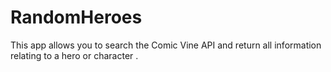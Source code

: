 # RandomHeroes
This app allows you to search the Comic Vine API and return all information relating to a hero or character .  

